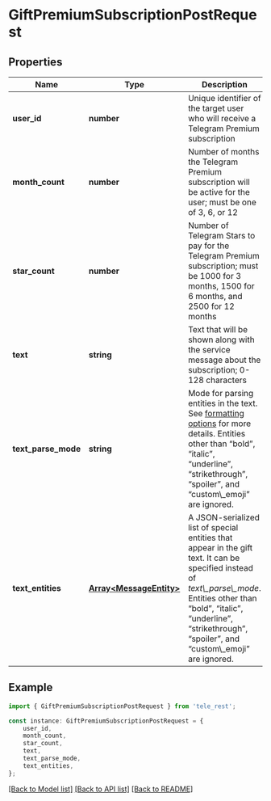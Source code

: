 # GiftPremiumSubscriptionPostRequest


## Properties

Name | Type | Description | Notes
------------ | ------------- | ------------- | -------------
**user_id** | **number** | Unique identifier of the target user who will receive a Telegram Premium subscription | [default to undefined]
**month_count** | **number** | Number of months the Telegram Premium subscription will be active for the user; must be one of 3, 6, or 12 | [default to undefined]
**star_count** | **number** | Number of Telegram Stars to pay for the Telegram Premium subscription; must be 1000 for 3 months, 1500 for 6 months, and 2500 for 12 months | [default to undefined]
**text** | **string** | Text that will be shown along with the service message about the subscription; 0-128 characters | [optional] [default to undefined]
**text_parse_mode** | **string** | Mode for parsing entities in the text. See [formatting options](https://core.telegram.org/bots/api/#formatting-options) for more details. Entities other than “bold”, “italic”, “underline”, “strikethrough”, “spoiler”, and “custom\\_emoji” are ignored. | [optional] [default to undefined]
**text_entities** | [**Array&lt;MessageEntity&gt;**](MessageEntity.md) | A JSON-serialized list of special entities that appear in the gift text. It can be specified instead of *text\\_parse\\_mode*. Entities other than “bold”, “italic”, “underline”, “strikethrough”, “spoiler”, and “custom\\_emoji” are ignored. | [optional] [default to undefined]

## Example

```typescript
import { GiftPremiumSubscriptionPostRequest } from 'tele_rest';

const instance: GiftPremiumSubscriptionPostRequest = {
    user_id,
    month_count,
    star_count,
    text,
    text_parse_mode,
    text_entities,
};
```

[[Back to Model list]](../README.md#documentation-for-models) [[Back to API list]](../README.md#documentation-for-api-endpoints) [[Back to README]](../README.md)
